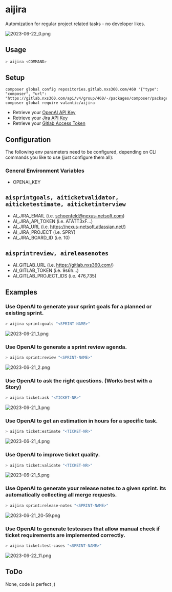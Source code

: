 # aijira
Automization for regular project related tasks - no developer likes.

![2023-06-22_0.png](assets/2023-06-22_0.png)

## Usage
```bash
> aijira <COMMAND>
```

## Setup
```
composer global config repositories.gitlab.nxs360.com/460 '{"type": "composer", "url": "https://gitlab.nxs360.com/api/v4/group/460/-/packages/composer/packages.json"}'
composer global require valantic/aijira
```

- Retrieve your [OpenAI API Key](https://platform.openai.com/account/api-keys)
- Retrieve your [Jira API Key](https://id.atlassian.com/manage-profile/security/api-tokens)
- Retrieve your [Gitlab Access Token](https://gitlab.nxs360.com/-/profile/personal_access_tokens)

## Configuration
The following env parameters need to be configured, depending on CLI commands you like to use (just configure them all):

### General Environment Variables
- OPENAI_KEY
## `aisprintgoals, aiticketvalidator, aiticketestimate, aiticketinterview`
- AI_JIRA_EMAIL (i.e. schoenfeld@nexus-netsoft.com)
- AI_JIRA_API_TOKEN (i.e. ATATT3xF...)
- AI_JIRA_URL (i.e. https://nexus-netsoft.atlassian.net/)
- AI_JIRA_PROJECT (i.e. SPRY)
- AI_JIRA_BOARD_ID (i.e. 10)
## `aisprintreview, aireleasenotes`
- AI_GITLAB_URL (i.e. https://gitlab.nxs360.com/)
- AI_GITLAB_TOKEN (i.e. 9s6h...)
- AI_GITLAB_PROJECT_IDS (i.e. 476,735)

## Examples

### Use OpenAI to generate your sprint goals for a planned or existing sprint.
```bash
> aijira sprint:goals "<SPRINT-NAME>"
```

![2023-06-21_1.png](assets/2023-06-21_1.png)

### Use OpenAI to generate a sprint review agenda.
```bash
> aijira sprint:review "<SPRINT-NAME>"
```

![2023-06-21_2.png](assets/2023-06-21_2.png)

### Use OpenAI to ask the right questions. (Works best with a Story)
```bash
> aijira ticket:ask "<TICKET-NR>"
```

![2023-06-21_3.png](assets/2023-06-21_3.png)

### Use OpenAI to get an estimation in hours for a specific task.
```bash
> aijira ticket:estimate "<TICKET-NR>"
```

![2023-06-21_4.png](assets/2023-06-21_4.png)

### Use OpenAI to improve ticket quality.
```bash
> aijira ticket:validate "<TICKET-NR>"
```

![2023-06-21_5.png](assets/2023-06-21_5.png)

### Use OpenAI to generate your release notes to a given sprint. Its automatically collecting all merge requests.
```bash
> aijira sprint:release-notes "<SPRINT-NAME>"
```

![2023-06-21_20-59.png](assets/2023-06-21_20-59.png)

### Use OpenAI to generate testcases that allow manual check if ticket requirements are implemented correctly.
```bash
> aijira ticket:test-cases "<SPRINT-NAME>"
```

![2023-06-22_11.png](assets/2023-06-22_11.png)

## ToDo
None, code is perfect ;)
